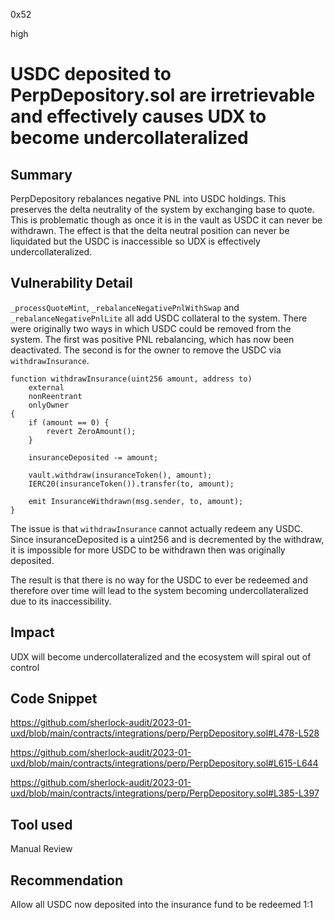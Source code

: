 0x52

high

# USDC deposited to PerpDepository.sol are irretrievable and effectively causes UDX to become undercollateralized

## Summary

PerpDepository rebalances negative PNL into USDC holdings. This preserves the delta neutrality of the system by exchanging base to quote. This is problematic though as once it is in the vault as USDC it can never be withdrawn. The effect is that the delta neutral position can never be liquidated but the USDC is inaccessible so UDX is effectively undercollateralized. 

## Vulnerability Detail

`_processQuoteMint`, `_rebalanceNegativePnlWithSwap` and `_rebalanceNegativePnlLite` all add USDC collateral to the system. There were originally two ways in which USDC could be removed from the system. The first was positive PNL rebalancing, which has now been deactivated. The second is for the owner to remove the USDC via `withdrawInsurance`.

    function withdrawInsurance(uint256 amount, address to)
        external
        nonReentrant
        onlyOwner
    {
        if (amount == 0) {
            revert ZeroAmount();
        }

        insuranceDeposited -= amount;

        vault.withdraw(insuranceToken(), amount);
        IERC20(insuranceToken()).transfer(to, amount);

        emit InsuranceWithdrawn(msg.sender, to, amount);
    }

The issue is that `withdrawInsurance` cannot actually redeem any USDC. Since insuranceDeposited is a uint256 and is decremented by the withdraw, it is impossible for more USDC to be withdrawn then was originally deposited.

The result is that there is no way for the USDC to ever be redeemed and therefore over time will lead to the system becoming undercollateralized due to its inaccessibility.

## Impact

UDX will become undercollateralized and the ecosystem will spiral out of control

## Code Snippet

https://github.com/sherlock-audit/2023-01-uxd/blob/main/contracts/integrations/perp/PerpDepository.sol#L478-L528

https://github.com/sherlock-audit/2023-01-uxd/blob/main/contracts/integrations/perp/PerpDepository.sol#L615-L644

https://github.com/sherlock-audit/2023-01-uxd/blob/main/contracts/integrations/perp/PerpDepository.sol#L385-L397

## Tool used

Manual Review

## Recommendation

Allow all USDC now deposited into the insurance fund to be redeemed 1:1
